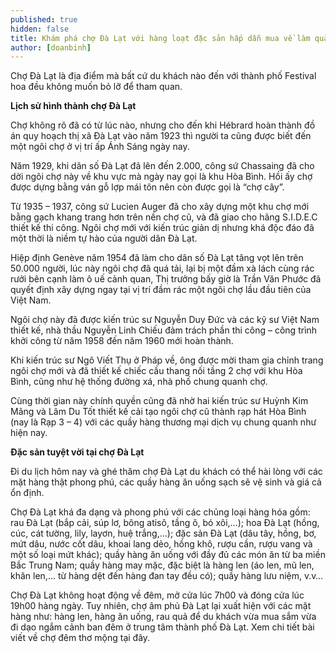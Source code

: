 ```yaml
---
published: true
hidden: false
title: Khám phá chợ Đà Lạt với hàng loạt đặc sản hấp dẫn mua về làm quà
author: [doanbinh] 
---
```


Chợ Đà Lạt là địa điểm mà bất cứ du khách nào đến với thành phố Festival hoa đều không muốn bỏ lỡ để tham quan. 


**Lịch sử hình thành chợ Đà Lạt**

Chợ không rõ đã có từ lúc nào, nhưng cho đến khi Hébrard hoàn thành đồ án quy hoạch thị xã Đà Lạt vào năm 1923 thì người ta cũng được biết đến một ngôi chợ ở vị trí ấp Ánh Sáng ngày nay.

Năm 1929, khi dân số Đà Lạt đã lên đến 2.000, công sứ Chassaing đã cho dời ngôi chợ này về khu vực mà ngày nay gọi là khu Hòa Bình. Hồi ấy chợ được dựng bằng ván gỗ lợp mái tôn nên còn được gọi là “chợ cây”.


Từ 1935 – 1937, công sứ Lucien Auger đã cho xây dựng một khu chợ mới bằng gạch khang trang hơn trên nền chợ cũ, và đã giao cho hãng S.I.D.E.C thiết kế thi công. Ngôi chợ mới với kiến trúc giản dị nhưng khá độc đáo đã một thời là niềm tự hào của người dân Đà Lạt.

Hiệp định Genève năm 1954 đã làm cho dân số Đà Lạt tăng vọt lên trên 50.000 người, lúc này ngôi chợ đã quá tải, lại bị một đầm xà lách cùng rác rưởi bên cạnh làm ô uế cảnh quan, Thị trưởng bấy giờ là Trần Văn Phước đã quyết định xây dựng ngay tại vị trí đầm rác một ngôi chợ lầu đầu tiên của Việt Nam.

Ngôi chợ này đã được kiến trúc sư Nguyễn Duy Đức và các kỹ sư Việt Nam thiết kế, nhà thầu Nguyễn Linh Chiếu đảm trách phần thi công – công trình khởi công từ năm 1958 đến năm 1960 mới hoàn thành.

Khi kiến trúc sư Ngô Viết Thụ ở Pháp về, ông được mời tham gia chỉnh trang ngôi chợ mới và đã thiết kế chiếc cầu thang nối tầng 2 chợ với khu Hòa Bình, cũng như hệ thống đường xá, nhà phố chung quanh chợ.

Cùng thời gian này chính quyền cũng đã nhờ hai kiến trúc sư Huỳnh Kim Mãng và Lâm Du Tốt thiết kế cải tạo ngôi chợ cũ thành rạp hát Hòa Bình (nay là Rạp 3 – 4) với các quầy hàng thương mại dịch vụ chung quanh như hiện nay.

**Đặc sản tuyệt vời tại chợ Đà Lạt**

Đi du lịch hôm nay và ghé thăm chợ Đà Lạt du khách có thể hài lòng với các mặt hàng thật phong phú, các quầy hàng ăn uống sạch sẽ vệ sinh và giá cả ổn định.

Chợ Đà Lạt khá đa dạng và phong phú với các chủng loại hàng hóa gồm: rau Đà Lạt (bắp cải, súp lơ, bông atisô, tầng ô, bó xôi,…); hoa Đà Lạt (hồng, cúc, cát tường, lily, layơn, huệ trắng,…); đặc sản Đà Lạt (dâu tây, hồng, bơ, mứt dâu, nước cốt dâu, khoai lang dẻo, hồng khô, rượu cần, rượu vang và một số loại mứt khác); quầy hàng ăn uống với đầy đủ các món ăn từ ba miền Bắc Trung Nam; quầy hàng may mặc, đặc biệt là hàng len (áo len, mũ len, khăn len,… từ hàng dệt đến hàng đan tay đều có); quầy hàng lưu niệm, v.v…

Chợ Đà Lạt không hoạt động về đêm, mở cửa lúc 7h00 và đóng cửa lúc 19h00 hàng ngày. Tuy nhiên, chợ âm phủ Đà Lạt lại xuất hiện với các mặt hàng như: hàng len, hàng ăn uống, rau quả để du khách vừa mua sắm vừa đi dạo ngắm cảnh ban đêm ở trung tâm thành phố Đà Lạt. Xem chi tiết bài viết về chợ đêm thơ mộng tại đây.